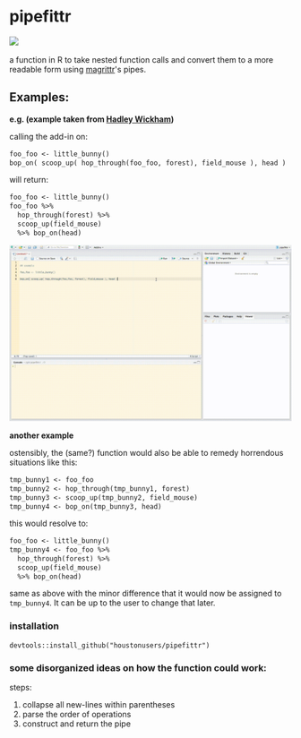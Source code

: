 # pipefittr

[![](https://travis-ci.org/HoustonUseRs/pipefittr.svg?branch=master)](https://travis-ci.org/HoustonUseRs/pipefittr/jobs/131320732)

a function in R to take nested function calls and convert them to a more readable form using [magrittr](https://github.com/smbache/magrittr)'s pipes.


## Examples:
**e.g. (example taken from [Hadley Wickham](https://github.com/hadley))**

calling the add-in on:

    foo_foo <- little_bunny()
    bop_on( scoop_up( hop_through(foo_foo, forest), field_mouse ), head )
    

will return:

    foo_foo <- little_bunny()
    foo_foo %>% 
      hop_through(forest) %>% 
      scoop_up(field_mouse) 
      %>% bop_on(head)
    
![](examples/example.gif)


**another example**

ostensibly, the (same?) function would also be able to remedy horrendous situations like this:

    tmp_bunny1 <- foo_foo
    tmp_bunny2 <- hop_through(tmp_bunny1, forest)
    tmp_bunny3 <- scoop_up(tmp_bunny2, field_mouse)
    tmp_bunny4 <- bop_on(tmp_bunny3, head)
    
this would resolve to:

    foo_foo <- little_bunny()
    tmp_bunny4 <- foo_foo %>% 
      hop_through(forest) %>% 
      scoop_up(field_mouse) 
      %>% bop_on(head)
    
same as above with the minor difference that it would now be assigned to `tmp_bunny4`. 
It can be up to the user to change that later.

### installation

```
devtools::install_github("houstonusers/pipefittr")
```

### some disorganized ideas on how the function could work:

steps:

1. collapse all new-lines within parentheses
2. parse the order of operations
3. construct and return the pipe
